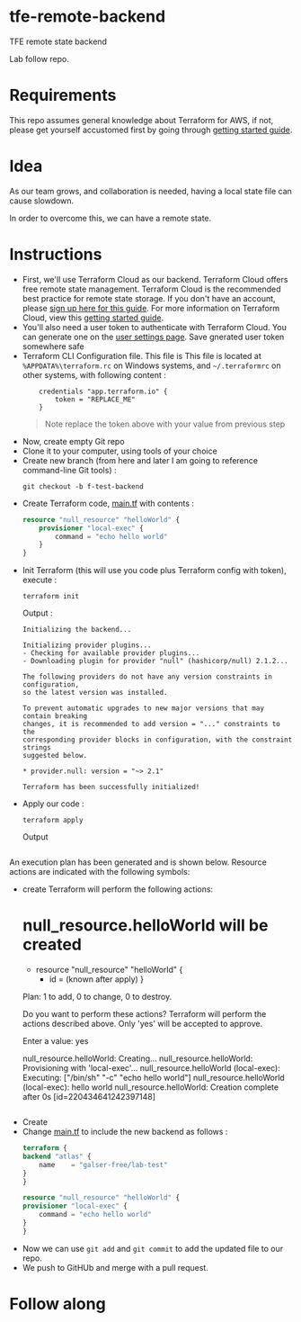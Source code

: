 # tfe-remote-backend
TFE remote state backend

Lab follow repo. 

# Requirements
This repo assumes general knowledge about Terraform for AWS, if not, please get yourself accustomed first by going through [getting started guide](https://learn.hashicorp.com/terraform?track=getting-started#getting-started).


# Idea
As our team grows, and collaboration is needed, having a local state file can cause slowdown.

In order to overcome this, we can have a remote state.


# Instructions

- First, we'll use Terraform Cloud as our backend. Terraform Cloud offers free remote state management. Terraform Cloud is the recommended best practice for remote state storage.
If you don't have an account, please [sign up here for this guide](https://app.terraform.io/signup). For more information on Terraform Cloud, view this [getting started guide](https://learn.hashicorp.com/terraform/cloud/tf_cloud_gettingstarted).
- You'll also need a user token to authenticate with Terraform Cloud. You can generate one on the [user settings page](https://app.terraform.io/app/settings/tokens). Save gnerated user token somewhere safe
- Terraform CLI Configuration file. This file is This file is located at `%APPDATA%\terraform.rc` on Windows systems, and `~/.terraformrc` on other systems, with following content :
    ```
        credentials "app.terraform.io" {
            token = "REPLACE_ME"
        }
    ```
    > Note replace the token above with your value from previous step
- Now, create empty Git repo
- Clone it to your computer, using tools of your choice
- Create new branch  (from here and later I am going to reference command-line Git tools) :
    ```
    git checkout -b f-test-backend
    ``` 
- Create Terraform code, [main.tf](main.tf) with contents : 
    ```terraform
    resource "null_resource" "helloWorld" {
        provisioner "local-exec" {
            command = "echo hello world"
        }
    }
    ```
- Init Terraform (this will use you code plus Terraform config with token), execute :
    ```
    terraform init
    ```
    Output : 
    ```
    Initializing the backend...

    Initializing provider plugins...
    - Checking for available provider plugins...
    - Downloading plugin for provider "null" (hashicorp/null) 2.1.2...

    The following providers do not have any version constraints in configuration,
    so the latest version was installed.

    To prevent automatic upgrades to new major versions that may contain breaking
    changes, it is recommended to add version = "..." constraints to the
    corresponding provider blocks in configuration, with the constraint strings
    suggested below.

    * provider.null: version = "~> 2.1"

    Terraform has been successfully initialized!    
    ```
- Apply our code : 
    ```
    terraform apply
    ```
    Output
    ```
An execution plan has been generated and is shown below.
Resource actions are indicated with the following symbols:
  + create
    Terraform will perform the following actions:

    # null_resource.helloWorld will be created
    + resource "null_resource" "helloWorld" {
        + id = (known after apply)
        }

    Plan: 1 to add, 0 to change, 0 to destroy.

    Do you want to perform these actions?
    Terraform will perform the actions described above.
    Only 'yes' will be accepted to approve.

    Enter a value: yes

    null_resource.helloWorld: Creating...
    null_resource.helloWorld: Provisioning with 'local-exec'...
    null_resource.helloWorld (local-exec): Executing: ["/bin/sh" "-c" "echo hello world"]
    null_resource.helloWorld (local-exec): hello world
    null_resource.helloWorld: Creation complete after 0s [id=220434641242397148]
    ```
- Create 
- Change [main.tf](main.tf) to include the new backend as follows : 
    ```terraform
    terraform {
    backend "atlas" {
        name    = "galser-free/lab-test"
    }
    }

    resource "null_resource" "helloWorld" {
    provisioner "local-exec" {
        command = "echo hello world"
    }
    }
    ```
- Now we can use `git add` and `git commit` to add the updated file to our repo.
- We push to GitHUb and merge with a pull request.

# Follow along 


